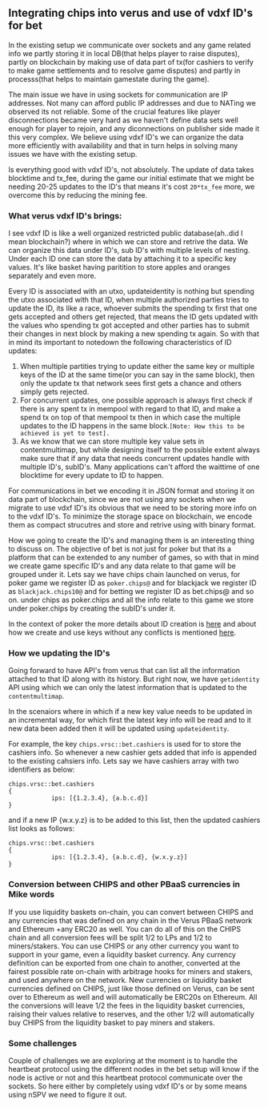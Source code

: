 Integrating chips into verus and use of vdxf ID's for bet
----------------------------------------------------------

In the existing setup we communicate over sockets and any game related info we partly storing it in local DB(that helps player to raise disputes), partly on blockchain by making use of data part of tx(for cashiers to verify to make game settlements and to resolve game disputes) and partly in processs(that helps to maintain gamestate during the game). 

The main issue we have in using sockets for communication are IP addresses. Not many can afford public IP addresses and due to NATing we observed its not reliable. Some of the crucial features like player disconnections became very hard as we haven't define data sets well enough for player to rejoin, and any diconnections on publisher side made it this very complex. We believe using vdxf ID's we can organize the data more efficiently with availability and that in turn helps in solving many issues we have with the existing setup.

Is everything good with vdxf ID's, not absolutely. The update of data takes blocktime and tx_fee, during the game our initial estimate that we might be needing 20-25 updates to the ID's that means it's cost `20*tx_fee` more, we overcome this by reducing the mining fee.

### What verus vdxf ID's brings:

I see vdxf ID is like a well organized restricted public database(ah..did I mean blockchain?) where in which we can store and retrive the data. We can organize this data under ID's, sub ID's with multiple levels of nesting. Under each ID one can store the data by attaching it to a specific key values. It's like basket having paritition to store apples and oranges separately and even more. 

Every ID is associated with an utxo, updateidentity is nothing but spending the utxo associated with that ID, when multiple authorized parties tries to update the ID, its like a race, whoever submits the spending tx first that one gets accepted and others get rejected, that means the ID gets updated with the values who spending tx got accepted and other parties has to submit their changes in next block by making a new spending tx again. 
So with that in mind its important to notedown the following characteristics of ID updates:
1. When multiple partities trying to update either the same key or multiple keys of the ID at the same time(or you can say in the same block), then only the update tx that network sees first gets a chance and others simply gets rejected. 
2. For concurrent updates, one possible approach is always first check if there is any spent tx in mempool with regard to that ID, and make a spend tx on top of that mempool tx then in which case the multiple updates to the ID happens in the same block.`[Note: How this to be achieved is yet to test].`
3. As we know that we can store multiple key value sets in contentmultimap, but while designing itself to the possible extent always make sure that if any data that needs concurrent updates handle with multiple ID's, subID's. Many applications can't afford the waittime of one blocktime for every update to ID to happen.

For communications in bet we encoding it in JSON format and storing it on data part of blockchain, since we are not using any sockets when we migrate to use vdxf ID's its obvious that we need to be storing more info on to the vdxf ID's. To minimize the storage space on blockchain, we encode them as compact strucutres and store and retrive using with binary format.

How we going to create the ID's and managing them is an interesting thing to discuss on. The objective of bet is not just for poker but that its a platform that can be extended to any number of games, so with that in mind we create game specific ID's and any data relate to that game will be grouped under it. Lets say we have chips chain launched on verus, for poker game we register ID as `poker.chips@` and for blackjack we register ID as `blackjack.chips10@` and for betting we register ID as bet.chips@ and so on.  under chips as poker.chips and all the info relate to this game we store under poker.chips by creating the subID's under it. 

In the context of poker the more details about ID creation is [here](./id_creation_process.md) and about how we create and use keys without any conflicts is mentioned [here](./ids_keys_data.md).

### How we updating the ID's

Going forward to have API's from verus that can list all the information attached to that ID along with its history. But right now, we have `getidentity` API using which we can only the latest information that is updated to the `contentmultimap`.

In the scenaiors where in which if a new key value needs to be updated in an incremental way, for which first the latest key info will be read and to it new data been added then it will be updated using `updateidentity`.

For example, the key `chips.vrsc::bet.cashiers` is used for to store the cashiers info. So whenever a new cashier gets added that info is appended to the existing cahsiers info. Lets say we have cashiers array with two identifiers as below:
```
chips.vrsc::bet.cashiers
{
			ips: [{1.2.3.4}, {a.b.c.d}]
}
```
and if a new IP {w.x.y.z} is to be added to this list, then the updated cashiers list looks as follows:
```
chips.vrsc::bet.cashiers
{
			ips: [{1.2.3.4}, {a.b.c.d}, {w.x.y.z}]
}
```

### Conversion between CHIPS and other PBaaS currencies in Mike words
If you use liquidity baskets on-chain, you can convert between CHIPS and any currencies that was defined on any chain in the Verus PBaaS network and Ethereum +any ERC20 as well. You can do all of this on the CHIPS chain and all conversion fees will be split 1/2 to LPs and 1/2 to miners/stakers. You can use CHIPS or any other currency you want to support in your game, even a liquidity basket currency. Any currency definition can be exported from one chain to another, converted at the fairest possible rate on-chain with arbitrage hooks for miners and stakers, and used anywhere on the network. New currencies or liquidity basket currencies defined on CHIPS, just like those defined on Verus, can be sent over to Ethereum as well and will automatically be ERC20s on Ethereum. All the conversions will leave 1/2 the fees in the liquidity basket currencies, raising their values relative to reserves, and the other 1/2 will automatically buy CHIPS from the liquidity basket to pay miners and stakers.

### Some challenges

Couple of challenges we are exploring at the moment is to handle the heartbeat protocol using the different nodes in the bet setup will know if the node is active or not and this heartbeat protocol communicate over the sockets. So here either by completely using vdxf ID's or by some means using nSPV we need to figure it out.



